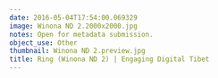 ```yaml
---
date: 2016-05-04T17:54:00.069329
image: Winona ND 2.2000x2000.jpg
notes: Open for metadata submission.
object_use: Other
thumbnail: Winona ND 2.preview.jpg
title: Ring (Winona ND 2) | Engaging Digital Tibet
---
```


